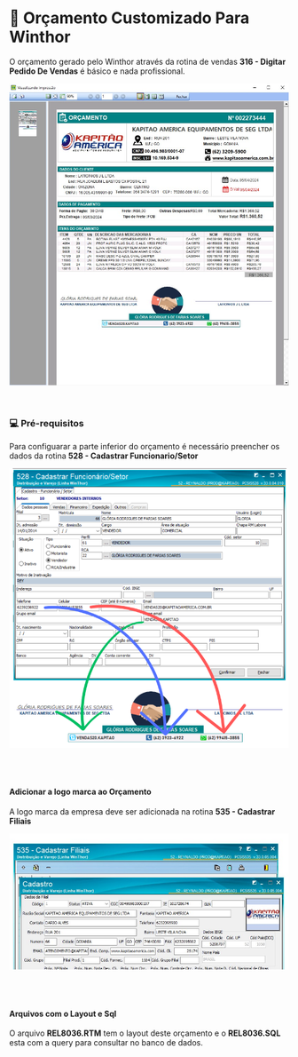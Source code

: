 # 📝  Orçamento Customizado Para Winthor 

O orçamento gerado pelo Winthor através da rotina de vendas **316 - Digitar Pedido De Vendas** é básico e nada profissional.

![winthor orcamento customizado](./img/winthor-orcamento.jpg)

<br>

### 💻 Pré-requisitos

Para configuarar a parte inferior do orçamento é necessário preencher os dados da rotina **528 - Cadastrar Funcionario/Setor** 

![Cadastroar Assinatura](img/conf-assinaturas.png)


<br><br>

#### Adicionar a logo marca ao Orçamento
A logo marca da empresa deve ser adicionada na rotina **535 - Cadastrar Filiais**

![Logo marca da empresa](img/cadastro-filial.jpg)


<br><br>

#### Arquivos com o Layout e Sql
O arquivo **REL8036.RTM** tem o layout deste orçamento e o **REL8036.SQL** esta com a query para consultar no banco de dados.
